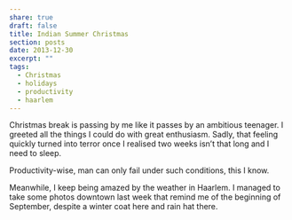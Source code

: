 ```yaml
---
share: true
draft: false
title: Indian Summer Christmas
section: posts
date: 2013-12-30
excerpt: ""
tags:
  - Christmas
  - holidays
  - productivity
  - haarlem
---
```


Christmas break is passing by me like it passes by an ambitious teenager. I greeted all the things I could do with great enthusiasm. Sadly, that feeling quickly turned into terror once I realised two weeks isn’t that long and I need to sleep.

Productivity-wise, man can only fail under such conditions, this I know.

Meanwhile, I keep being amazed by the weather in Haarlem. I managed to take some photos downtown last week that remind me of the beginning of September, despite a winter coat here and rain hat there.  